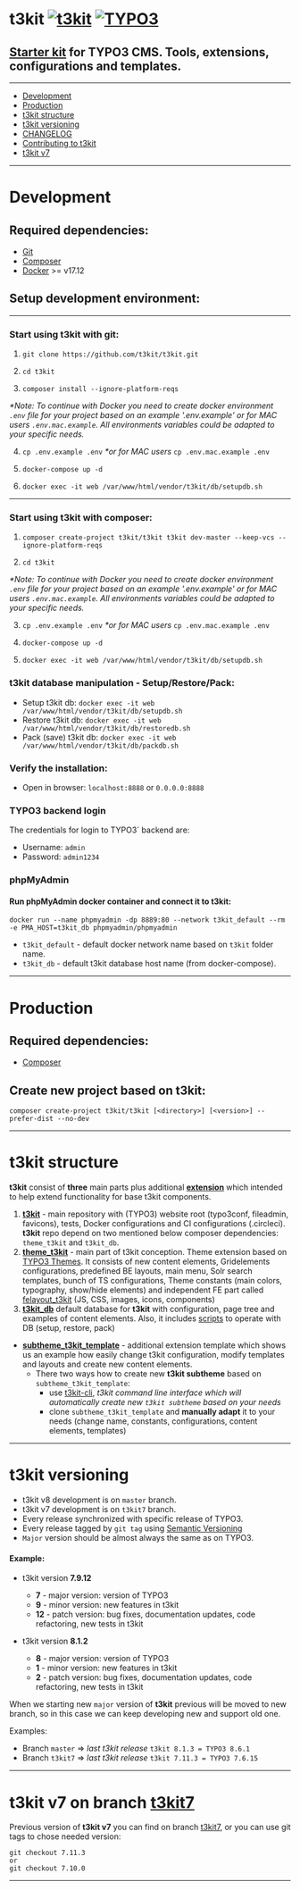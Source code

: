 # t3kit [![t3kit](https://img.shields.io/badge/t3kit-8.5.0-blue.svg?style=flat-square)](https://github.com/t3kit/t3kit) [![TYPO3](https://img.shields.io/badge/TYPO3-8.7.11-orange.svg?style=flat-square)](https://typo3.org/)

## [Starter kit](http://t3kit.com/) for TYPO3 CMS. Tools, extensions, configurations and templates.



***


* [Development](#development)
* [Production](#production)
* [t3kit structure](#t3kit-structure)
* [t3kit versioning](#t3kit-versioning)
* [CHANGELOG](https://github.com/t3kit/t3kit/blob/master/CHANGELOG.md)
* [Contributing to t3kit](https://github.com/t3kit/t3kit/blob/master/CONTRIBUTING.md)
* [t3kit v7](#t3kit-v7-on-branch-t3kit7)


***

# Development

## Required dependencies:

* [Git](https://git-scm.com/)
* [Composer](https://getcomposer.org/)
* [Docker](https://docker.com/) >= v17.12

## Setup development environment:

***

### Start using t3kit with **git**:

1. `git clone https://github.com/t3kit/t3kit.git`

2. `cd t3kit`

3. `composer install --ignore-platform-reqs`

_*Note: To continue with Docker you need to create docker environment `.env` file for your project based on an example '.env.example' or for MAC users `.env.mac.example`. All environments variables could be adapted to your specific needs._

4. `cp .env.example .env`  _*or for MAC users_ `cp .env.mac.example .env`

5. `docker-compose up -d`

6. `docker exec -it web /var/www/html/vendor/t3kit/db/setupdb.sh`

***

### Start using t3kit with **composer**:

1. `composer create-project t3kit/t3kit t3kit dev-master --keep-vcs --ignore-platform-reqs`

2. `cd t3kit`

_*Note: To continue with Docker you need to create docker environment `.env` file for your project based on an example '.env.example' or for MAC users `.env.mac.example`. All environments variables could be adapted to your specific needs._

3. `cp .env.example .env`  _*or for MAC users_ `cp .env.mac.example .env`

4. `docker-compose up -d`

5. `docker exec -it web /var/www/html/vendor/t3kit/db/setupdb.sh`


### t3kit database manipulation - Setup/Restore/Pack:

* Setup t3kit db: `docker exec -it web /var/www/html/vendor/t3kit/db/setupdb.sh`
* Restore t3kit db: `docker exec -it web /var/www/html/vendor/t3kit/db/restoredb.sh`
* Pack (save) t3kit db: `docker exec -it web /var/www/html/vendor/t3kit/db/packdb.sh`

### Verify the installation:

* Open in browser: `localhost:8888` or `0.0.0.0:8888`

### TYPO3 backend login

The credentials for login to TYPO3´ backend are:

* Username: `admin`
* Password: `admin1234`

### phpMyAdmin
#### Run phpMyAdmin docker container and connect it to t3kit:

```
docker run --name phpmyadmin -dp 8889:80 --network t3kit_default --rm -e PMA_HOST=t3kit_db phpmyadmin/phpmyadmin
```

* `t3kit_default` - default docker network name based on `t3kit` folder name.
* `t3kit_db` - default t3kit database host name (from docker-compose).

***


# Production

## Required dependencies:

* [Composer](https://getcomposer.org/)

## Create new project based on t3kit:

```
composer create-project t3kit/t3kit [<directory>] [<version>] --prefer-dist --no-dev
```

***


# t3kit structure

**t3kit** consist of **three** main parts plus additional [**extension**](https://github.com/t3kit/subtheme_t3kit_template) which intended to help extend functionality for base t3kit components.
1. [**t3kit**](https://github.com/t3kit/t3kit) - main repository with (TYPO3) website root (typo3conf, fileadmin, favicons), tests, Docker configurations and CI configurations (.circleci). **t3kit** repo depend on two mentioned below composer dependencies: `theme_t3kit` and `t3kit_db`.
2. [**theme_t3kit**](https://github.com/t3kit/theme_t3kit) - main part of t3kit conception. Theme extension based on [TYPO3 Themes](http://www.typo3-themes.org/). It consists of new content elements, Gridelements configurations, predefined BE layouts, main menu, Solr search templates, bunch of TS configurations, Theme constants (main colors, typography, show/hide elements) and independent FE part called [felayout_t3kit](https://github.com/t3kit/theme_t3kit/tree/master/felayout_t3kit) (JS, CSS, images, icons, components)
3. [**t3kit_db**](https://github.com/t3kit/t3kit_db) default database for **t3kit** with configuration, page tree and examples of content elements. Also, it includes [scripts](#t3kit-database-manipulation---setuprestorepack) to operate with DB (setup, restore, pack)

* [**subtheme_t3kit_template**](https://github.com/t3kit/subtheme_t3kit_template) - additional extension template which shows us an example how easily change t3kit configuration, modify templates and layouts and create new content elements.
  * There two ways how to create new **t3kit subtheme** based on `subtheme_t3kit_template`:
    - use [t3kit-cli](https://github.com/t3kit/t3kit-cli), _t3kit command line interface which will automatically create new `t3kit subtheme` based on your needs_
    - clone `subtheme_t3kit_template` and **manually adapt** it to your needs (change name, constants, configurations, content elements, templates)


***


# t3kit versioning

* t3kit v8 development is on `master` branch.
* t3kit v7 development is on `t3kit7` branch.
* Every release synchronized with specific release of TYPO3.
* Every release tagged by `git tag` using [Semantic Versioning](http://semver.org)
* `Major` version should be almost always the same as on TYPO3.

#### Example:
- t3kit version **7.9.12**
  - **7** - major version: version of TYPO3
  - **9** - minor version: new features in t3kit
  - **12** - patch version: bug fixes, documentation updates, code refactoring, new tests in t3kit

- t3kit version **8.1.2**
  - **8** - major version: version of TYPO3
  - **1** - minor version: new features in t3kit
  - **2** - patch version: bug fixes, documentation updates, code refactoring, new tests in t3kit

When we starting new `major` version of **t3kit** previous will be moved to new branch, so in this case we can keep developing new and support old one.

Examples:
* Branch `master` => _last t3kit release_ `t3kit 8.1.3 = TYPO3 8.6.1`
* Branch `t3kit7` => _last t3kit release_ `t3kit 7.11.3 = TYPO3 7.6.15`


***

# t3kit v7 on branch [t3kit7](https://github.com/t3kit/t3kit/tree/t3kit7)


Previous version of **t3kit v7** you can find on branch [t3kit7](https://github.com/t3kit/t3kit/tree/t3kit7), or you can use git tags to chose needed version:
```
git checkout 7.11.3
or
git checkout 7.10.0
```

***
